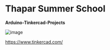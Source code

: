 # **Thapar Summer School**
**Arduino-Tinkercad-Projects**


![image](https://github.com/user-attachments/assets/1313035a-09b7-42da-99df-40d6ae91eb29)

https://www.tinkercad.com/

